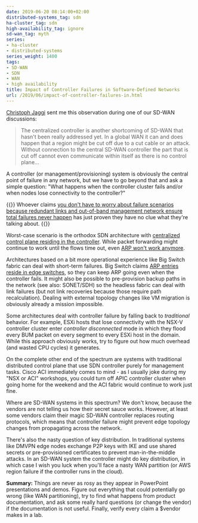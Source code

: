 ```yaml
---
date: 2019-06-20 08:14:00+02:00
distributed-systems_tag: sdn
ha-cluster_tag: sdn
high-availability_tag: ignore
sd-wan_tag: myth
series:
- ha-cluster
- distributed-systems
series_weight: 1400
tags:
- SD-WAN
- SDN
- WAN
- high availability
title: Impact of Controller Failures in Software-Defined Networks
url: /2019/06/impact-of-controller-failures-in.html
---
```

[Christoph Jaggi](http://uebermeister.com/about.html) sent me this observation during one of our SD-WAN discussions:

> The centralized controller is another shortcoming of SD-WAN that hasn't been really addressed yet. In a global WAN it can and does happen that a region might be cut off due to a cut cable or an attack. Without connection to the central SD-WAN controller the part that is cut off cannot even communicate within itself as there is no control plane...

A controller (or management/provisioning) system is obviously the central point of failure in any network, but we have to go beyond that and ask a simple question: "What happens when the controller cluster fails and/or when nodes lose connectivity to the controller?"
<!--more-->
{{<note>}}
Whoever claims [you don't have to worry about failure scenarios because redundant links and out-of-band management network ensure total failures never happen](/2012/10/if-something-can-fail-it-will.html) has just proven they have no clue what they're talking about.
{{</note>}}

Worst-case scenario is the orthodox SDN architecture with [centralized control plane residing in the controller](/2014/05/does-centralized-control-plane-make.html). While packet forwarding might continue to work until the flows time out, even [ARP won't work anymore](/2013/06/implementing-control-plane-protocols.html).

Architectures based on a bit more operational experience like Big Switch fabric can deal with short-term failures. Big Switch claims [ARP entries reside in edge switches](/2015/02/big-cloud-fabric-scaling-openflow-fabric.html), so they can keep ARP going even when the controller fails. It might also be possible to pre-provision backup paths in the network (see also: SONET/SDH) so the headless fabric can deal with link failures (but not link recoveries because those require path recalculation). Dealing with external topology changes like VM migration is obviously already a mission impossible.

Some architectures deal with controller failure by falling back to *traditional* behavior. For example, ESXi hosts that lose connectivity with the NSX-V controller cluster enter *controller disconnected* mode in which they flood every BUM packet on every segment to every ESXi host in the domain. While this approach obviously works, try to figure out how much overhead (and wasted CPU cycles) it generates.

On the complete other end of the spectrum are systems with traditional distributed control plane that use SDN controller purely for management tasks. Cisco ACI immediately comes to mind - as I usually joke during my "NSX or ACI" workshops, you could turn off APIC controller cluster when going home for the weekend and the ACI fabric would continue to work just fine.

Where are SD-WAN systems in this spectrum? We don't know, because the vendors are not telling us how their secret sauce works. However, at least some vendors claim their magic SD-WAN controller replaces routing protocols, which means that controller failure might prevent edge topology changes from propagating across the network.

There's also the nasty question of key distribution. In traditional systems like DMVPN edge nodes exchange P2P keys with IKE and use shared secrets or pre-provisioned certificates to prevent man-in-the-middle attacks. In an SD-WAN system the controller might do key distribution, in which case I wish you luck when you'll face a nasty WAN partition (or AWS region failure if the controller runs in the cloud).

**Summary:** Things are never as rosy as they appear in PowerPoint presentations and demos. Figure out everything that could potentially go wrong (like WAN partitioning), try to find what happens from product documentation, and ask some really hard questions (or change the vendor) if the documentation is not useful. Finally, verify every claim a \$vendor makes in a lab.
